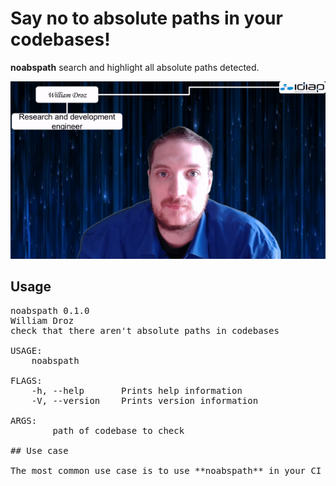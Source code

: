 # Say no to absolute paths in your codebases!

**noabspath** search and highlight all absolute paths detected.

<p align="center"><img src="/img/demo.gif?raw=true"/></p>

## Usage

<pre>
noabspath 0.1.0
William Droz <william.droz.ch@gmail.com>
check that there aren't absolute paths in codebases

USAGE:
    noabspath <PATH>

FLAGS:
    -h, --help       Prints help information
    -V, --version    Prints version information

ARGS:
    <PATH>    path of codebase to check

## Use case

The most common use case is to use **noabspath** in your CI pipeline.

